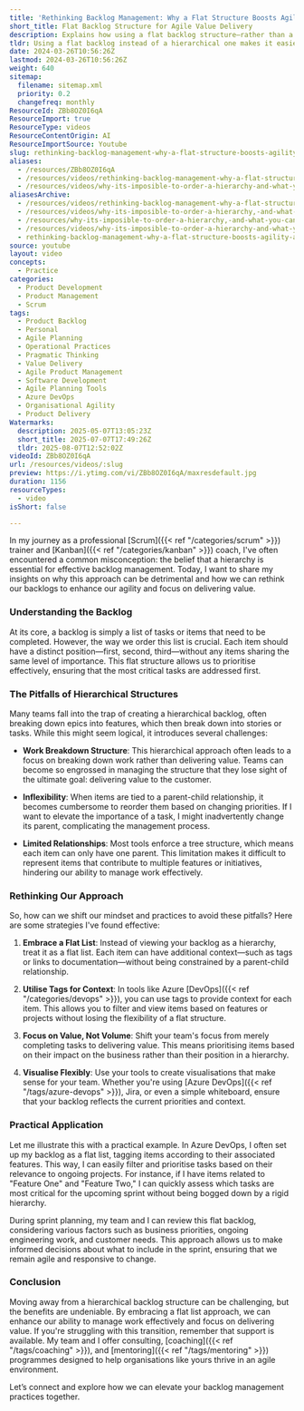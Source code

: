 ```yaml
---
title: 'Rethinking Backlog Management: Why a Flat Structure Boosts Agility and Value Delivery'
short_title: Flat Backlog Structure for Agile Value Delivery
description: Explains how using a flat backlog structure—rather than a hierarchy—improves agility, prioritisation, and value delivery in Scrum and Kanban teams.
tldr: Using a flat backlog instead of a hierarchical one makes it easier to prioritise work, adapt to changing needs, and focus on delivering value rather than just managing tasks. Flat structures avoid the inflexibility and complexity of parent-child relationships, allowing teams to use tags and flexible visualisations for context. Development managers should consider shifting to a flat backlog to improve agility and value delivery.
date: 2024-03-26T10:56:26Z
lastmod: 2024-03-26T10:56:26Z
weight: 640
sitemap:
  filename: sitemap.xml
  priority: 0.2
  changefreq: monthly
ResourceId: ZBb8OZ0I6qA
ResourceImport: true
ResourceType: videos
ResourceContentOrigin: AI
ResourceImportSource: Youtube
slug: rethinking-backlog-management-why-a-flat-structure-boosts-agility-and-value-delivery
aliases:
  - /resources/ZBb8OZ0I6qA
  - /resources/videos/rethinking-backlog-management-why-a-flat-structure-boosts-agility-and-value-delivery
  - /resources/videos/why-its-imposible-to-order-a-hierarchy-and-what-you-can-do-instead
aliasesArchive:
  - /resources/videos/rethinking-backlog-management-why-a-flat-structure-boosts-agility-and-value-delivery
  - /resources/videos/why-its-imposible-to-order-a-hierarchy,-and-what-you-can-do-instead!
  - /resources/why-its-imposible-to-order-a-hierarchy,-and-what-you-can-do-instead!
  - /resources/videos/why-its-imposible-to-order-a-hierarchy-and-what-you-can-do-instead
  - rethinking-backlog-management-why-a-flat-structure-boosts-agility-and-value-delivery
source: youtube
layout: video
concepts:
  - Practice
categories:
  - Product Development
  - Product Management
  - Scrum
tags:
  - Product Backlog
  - Personal
  - Agile Planning
  - Operational Practices
  - Pragmatic Thinking
  - Value Delivery
  - Agile Product Management
  - Software Development
  - Agile Planning Tools
  - Azure DevOps
  - Organisational Agility
  - Product Delivery
Watermarks:
  description: 2025-05-07T13:05:23Z
  short_title: 2025-07-07T17:49:26Z
  tldr: 2025-08-07T12:52:02Z
videoId: ZBb8OZ0I6qA
url: /resources/videos/:slug
preview: https://i.ytimg.com/vi/ZBb8OZ0I6qA/maxresdefault.jpg
duration: 1156
resourceTypes:
  - video
isShort: false

---
```

In my journey as a professional [Scrum]({{< ref "/categories/scrum" >}}) trainer and [Kanban]({{< ref "/categories/kanban" >}}) coach, I've often encountered a common misconception: the belief that a hierarchy is essential for effective backlog management. Today, I want to share my insights on why this approach can be detrimental and how we can rethink our backlogs to enhance our agility and focus on delivering value.

### Understanding the Backlog

At its core, a backlog is simply a list of tasks or items that need to be completed. However, the way we order this list is crucial. Each item should have a distinct position—first, second, third—without any items sharing the same level of importance. This flat structure allows us to prioritise effectively, ensuring that the most critical tasks are addressed first. 

### The Pitfalls of Hierarchical Structures

Many teams fall into the trap of creating a hierarchical backlog, often breaking down epics into features, which then break down into stories or tasks. While this might seem logical, it introduces several challenges:

- **Work Breakdown Structure**: This hierarchical approach often leads to a focus on breaking down work rather than delivering value. Teams can become so engrossed in managing the structure that they lose sight of the ultimate goal: delivering value to the customer.
  
- **Inflexibility**: When items are tied to a parent-child relationship, it becomes cumbersome to reorder them based on changing priorities. If I want to elevate the importance of a task, I might inadvertently change its parent, complicating the management process.

- **Limited Relationships**: Most tools enforce a tree structure, which means each item can only have one parent. This limitation makes it difficult to represent items that contribute to multiple features or initiatives, hindering our ability to manage work effectively.

### Rethinking Our Approach

So, how can we shift our mindset and practices to avoid these pitfalls? Here are some strategies I've found effective:

1. **Embrace a Flat List**: Instead of viewing your backlog as a hierarchy, treat it as a flat list. Each item can have additional context—such as tags or links to documentation—without being constrained by a parent-child relationship.

2. **Utilise Tags for Context**: In tools like Azure [DevOps]({{< ref "/categories/devops" >}}), you can use tags to provide context for each item. This allows you to filter and view items based on features or projects without losing the flexibility of a flat structure.

3. **Focus on Value, Not Volume**: Shift your team's focus from merely completing tasks to delivering value. This means prioritising items based on their impact on the business rather than their position in a hierarchy.

4. **Visualise Flexibly**: Use your tools to create visualisations that make sense for your team. Whether you're using [Azure DevOps]({{< ref "/tags/azure-devops" >}}), Jira, or even a simple whiteboard, ensure that your backlog reflects the current priorities and context.

### Practical Application

Let me illustrate this with a practical example. In Azure DevOps, I often set up my backlog as a flat list, tagging items according to their associated features. This way, I can easily filter and prioritise tasks based on their relevance to ongoing projects. For instance, if I have items related to "Feature One" and "Feature Two," I can quickly assess which tasks are most critical for the upcoming sprint without being bogged down by a rigid hierarchy.

During sprint planning, my team and I can review this flat backlog, considering various factors such as business priorities, ongoing engineering work, and customer needs. This approach allows us to make informed decisions about what to include in the sprint, ensuring that we remain agile and responsive to change.

### Conclusion

Moving away from a hierarchical backlog structure can be challenging, but the benefits are undeniable. By embracing a flat list approach, we can enhance our ability to manage work effectively and focus on delivering value. If you're struggling with this transition, remember that support is available. My team and I offer consulting, [coaching]({{< ref "/tags/coaching" >}}), and [mentoring]({{< ref "/tags/mentoring" >}}) programmes designed to help organisations like yours thrive in an agile environment.

Let’s connect and explore how we can elevate your backlog management practices together.
